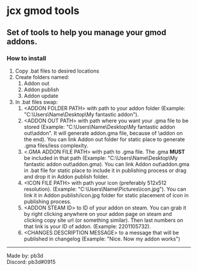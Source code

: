 # jcx gmod tools
Set of tools to help you manage your gmod addons.
---
### How to install
1. Copy .bat files to desired locations
1. Create folders named:
	1. Addon out
	1. Addon publish
	1. Addon update
1. In .bat files swap: 
	1. &lt;ADDON FOLDER PATH&gt; with path to your addon folder (Example: "C:\Users\Name\Desktop\My fantastic addon").
	1. &lt;ADDON OUT PATH&gt; with path where you want your .gma file to be stored (Example: "C:\Users\Name\Desktop\My fantastic addon out\addon". It will generate addon.gma file, because of \addon on the end). You can link Addon out folder for static place to generate .gma files/less complexity. 
	1. &lt;.GMA ADDON FILE PATH&gt; with path to .gma file. The .gma **MUST** be included in that path (Example: "C:\Users\Name\Desktop\My fantastic addon out\addon.gma). You can link Addon out\addon.gma in .bat file for static place to include it in publishing process or drag and drop it in Addon publish folder.
	1. &lt;ICON FILE PATH&gt; with path your icon (preferably 512x512 resolution). (Example: "C:\Users\Name\Pictures\icon.jpg"). You can link it in Addon publish/icon.jpg folder for static placement of icon in publishing process.
	1. &lt;ADDON STEAM ID&gt; to ID of your addon on steam. You can grab it by right clicking anywhere on your addon page on steam and clicking copy site url (or something similar). Then last numbers on that link is your ID of addon. (Example: 2201105732).
	1. &lt;CHANGES DESCRIPTION MESSAGE&gt; to a message that will be published in changelog (Example: "Nice. Now my addon works")
---
Made by: pb3d<br>
Discord: pb3d#0915
